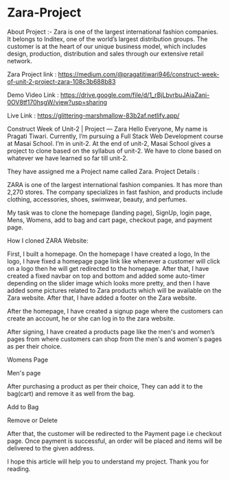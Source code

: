 # Zara-Project

About Project :- Zara is one of the largest international fashion companies. It belongs to Inditex, one of the world’s largest distribution groups.
The customer is at the heart of our unique business model, which includes design, production, distribution and sales through our extensive retail network.

Zara Project link :
https://medium.com/@pragatitiwari946/construct-week-of-unit-2-project-zara-108c3b688b83


 Demo Video Link :
https://drive.google.com/file/d/1_rBjLbvrbuJAiaZani-0OV8tf170hsgW/view?usp=sharing

Live Link :
https://glittering-marshmallow-83b2af.netlify.app/

Construct Week of Unit-2 | Project — Zara
Hello Everyone, My name is Pragati Tiwari. Currently, I’m pursuing a Full Stack Web Development course at Masai School. I’m in unit-2. At the end of unit-2, Masai School gives a project to clone based on the syllabus of unit-2. We have to clone based on whatever we have learned so far till unit-2.

They have assigned me a Project name called Zara.
Project Details :

ZARA is one of the largest international fashion companies. It has more than 2,270 stores. The company specializes in fast fashion, and products include clothing, accessories, shoes, swimwear, beauty, and perfumes.

My task was to clone the homepage (landing page), SignUp, login page, Mens, Womens, add to bag and cart page, checkout page, and payment page.

How I cloned ZARA Website:

First, I built a homepage. On the homepage I have created a logo, In the logo, I have fixed a homepage page link like whenever a customer will click on a logo then he will get redirected to the homepage. After that, I have created a fixed navbar on top and bottom and added some auto-timer depending on the slider image which looks more pretty, and then I have added some pictures related to Zara products which will be available on the Zara website. After that, I have added a footer on the Zara website.


After the homepage, I have created a signup page where the customers can create an account, he or she can log in to the zara website.


After signing, I have created a products page like the men's and women’s pages from where customers can shop from the men's and women's pages as per their choice.


Womens Page

Men's page


After purchasing a product as per their choice, They can add it to the bag(cart) and remove it as well from the bag.


Add to Bag

Remove or Delete


After that, the customer will be redirected to the Payment page i.e checkout page.
Once payment is successful, an order will be placed and items will be delivered to the given address.


I hope this article will help you to understand my project. Thank you for reading.

